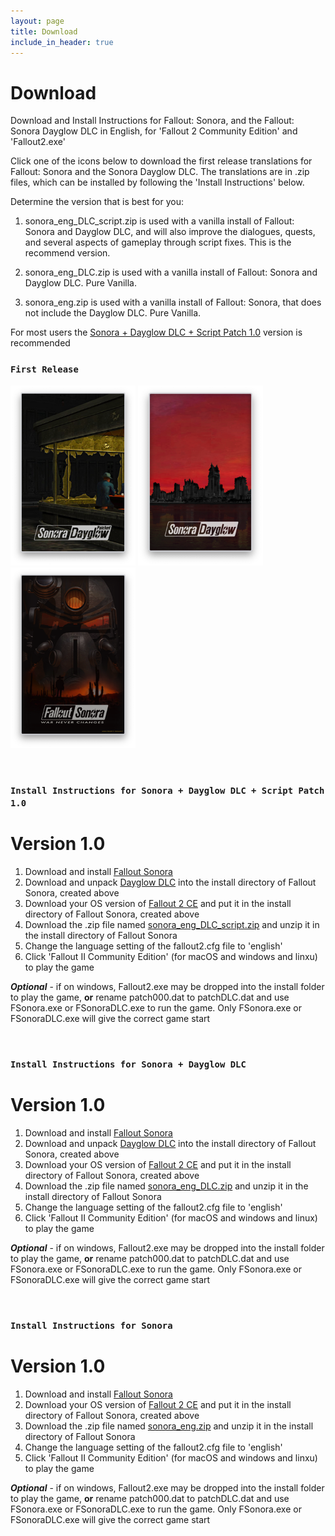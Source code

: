 ```yaml
---
layout: page
title: Download
include_in_header: true
---
```


# Download
Download and Install Instructions for Fallout: Sonora, and the Fallout: Sonora Dayglow DLC in English, for 'Fallout 2 Community Edition' and 'Fallout2.exe'

Click one of the icons below to download the first release translations for Fallout: Sonora and the Sonora Dayglow DLC. The translations are in .zip files, which can be installed by following the 'Install Instructions' below.

Determine the version that is best for you:

1. sonora_eng_DLC_script.zip is used with a vanilla install of Fallout: Sonora and Dayglow DLC, and will also improve the dialogues, quests, and several aspects of gameplay through script fixes. This is the recommend version.

2. sonora_eng_DLC.zip is used with a vanilla install of Fallout: Sonora and Dayglow DLC. Pure Vanilla.

3. sonora_eng.zip is used with a vanilla install of Fallout: Sonora, that does not include the Dayglow DLC. Pure Vanilla.

For most users the [Sonora + Dayglow DLC + Script Patch 1.0](https://github.com/cambragol/Fallout-Sonora-English/releases/download/0.9.9/sonora_eng_DLC_script.zip) version is recommended

### `First Release`

[<img class="center" src="https://raw.githubusercontent.com/cambragol/Fallout-Sonora/refs/heads/main/assets/Screen%20Shot%20Patches.png" width="200" />](https://github.com/cambragol/Fallout-Sonora-English/releases/download/0.9.9/sonora_eng_DLC_script.zip "sonora_eng_DLC_script.zip")
[<img class="center-image" src="https://raw.githubusercontent.com/cambragol/Fallout-Sonora/main/assets/Screen%20Shot%20Dayglow.png" width="200" />](https://github.com/cambragol/Fallout-Sonora-English/releases/download/0.9.9/sonora_eng_DLC.zip "sonora_eng_DLC.zip")
[<img class="center-image" src="https://raw.githubusercontent.com/cambragol/Fallout-Sonora/main/assets/Screen%20Shot%20Sonora.png" width="200" />](https://github.com/cambragol/Fallout-Sonora-English/releases/download/0.9.9/sonora_eng.zip "sonora_eng.zip")


<!--### [Download patch001.dat](https://github.com/cambragol/Fallout-Sonora-English/releases/download/0.9/patch001.dat)
### [Download patch002.dat](https://github.com/cambragol/Fallout-Sonora-English/releases/download/0.9/patch002.dat)-->

<br>

### `Install Instructions for Sonora + Dayglow DLC + Script Patch 1.0`
# **Version 1.0**

1. Download and install [Fallout Sonora](https://cloud.mail.ru/public/jsg1/HSrkfMyPB)
2. Download and unpack [Dayglow DLC](https://cloud.mail.ru/public/s3bg/oiJr6N1Gh) into the install directory of Fallout Sonora, created above
3. Download your OS version of [Fallout 2 CE](https://github.com/alexbatalov/fallout2-ce/releases/tag/v1.3.0) and put it in the install directory of Fallout Sonora, created above
4. Download the .zip file named [sonora_eng_DLC_script.zip](https://github.com/cambragol/Fallout-Sonora-English/releases/download/0.9.9/sonora_eng_DLC_script.zip) and unzip it in the install directory of Fallout Sonora
5. Change the language setting of the fallout2.cfg file to 'english'
6. Click 'Fallout II Community Edition' (for macOS and windows and linxu) to play the game

**_Optional_** - if on windows, Fallout2.exe may be dropped into the install folder to play the game, **or** rename patch000.dat to patchDLC.dat and use FSonora.exe or FSonoraDLC.exe to run the game. Only FSonora.exe or FSonoraDLC.exe will give the correct game start


<br>

### `Install Instructions for Sonora + Dayglow DLC`
# **Version 1.0**

1. Download and install [Fallout Sonora](https://cloud.mail.ru/public/jsg1/HSrkfMyPB)
2. Download and unpack [Dayglow DLC](https://cloud.mail.ru/public/s3bg/oiJr6N1Gh) into the install directory of Fallout Sonora, created above
3. Download your OS version of [Fallout 2 CE](https://github.com/alexbatalov/fallout2-ce/releases/tag/v1.3.0) and put it in the install directory of Fallout Sonora, created above
4. Download the .zip file named [sonora_eng_DLC.zip](https://github.com/cambragol/Fallout-Sonora-English/releases/download/0.9.9/sonora_eng_DLC.zip) and unzip it in the install directory of Fallout Sonora
5. Change the language setting of the fallout2.cfg file to 'english'
6. Click 'Fallout II Community Edition' (for macOS and windows and linux) to play the game

**_Optional_** - if on windows, Fallout2.exe may be dropped into the install folder to play the game, **or** rename patch000.dat to patchDLC.dat and use FSonora.exe or FSonoraDLC.exe to run the game. Only FSonora.exe or FSonoraDLC.exe will give the correct game start

<br>

### `Install Instructions for Sonora`
# **Version 1.0**

1. Download and install [Fallout Sonora](https://cloud.mail.ru/public/jsg1/HSrkfMyPB)
2. Download your OS version of [Fallout 2 CE](https://github.com/alexbatalov/fallout2-ce/releases/tag/v1.3.0) and put it in the install directory of Fallout Sonora, created above
3. Download the .zip file named [sonora_eng.zip](https://github.com/cambragol/Fallout-Sonora-English/releases/download/0.9.9/sonora_eng.zip) and unzip it in the install directory of Fallout Sonora
4. Change the language setting of the fallout2.cfg file to 'english'
5. Click 'Fallout II Community Edition' (for macOS and windows and linxu) to play the game

**_Optional_** - if on windows, Fallout2.exe may be dropped into the install folder to play the game, **or** rename patch000.dat to patchDLC.dat and use FSonora.exe or FSonoraDLC.exe to run the game. Only FSonora.exe or FSonoraDLC.exe will give the correct game start
<br>
